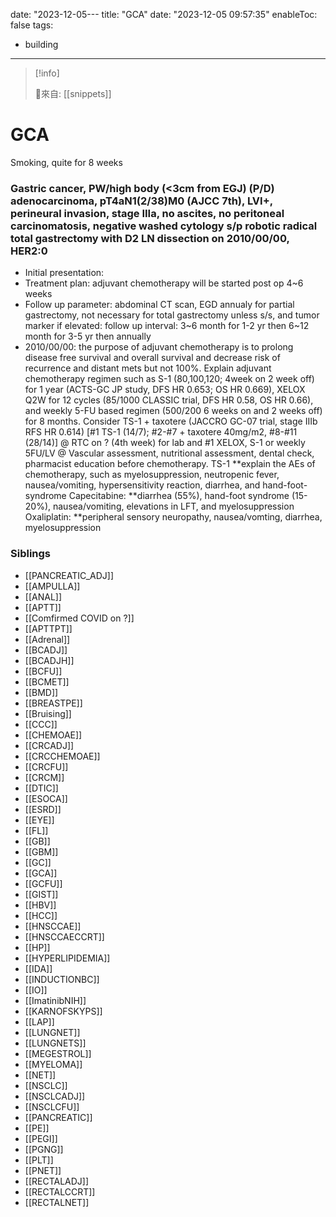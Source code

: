 date: "2023-12-05---
title: "GCA"
date: "2023-12-05 09:57:35"
enableToc: false
tags:
  - building
---
> [!info]
>
> 🌱來自: [[snippets]]
# GCA
Smoking, quite for 8 weeks
### Gastric cancer, PW/high body (<3cm from EGJ) (P/D) adenocarcinoma, pT4aN1(2/38)M0 (AJCC 7th), LVI+, perineural invasion, stage IIIa, no ascites, no peritoneal carcinomatosis, negative washed cytology s/p robotic radical total gastrectomy with D2 LN dissection on 2010/00/00, HER2:0
- Initial presentation:
- Treatment plan: adjuvant chemotherapy will be started post op 4~6 weeks
- Follow up parameter: abdominal CT scan, EGD annualy for partial gastrectomy, not necessary for total gastrectomy unless s/s, and tumor marker if elevated: follow up interval: 3~6 month for 1-2 yr then 6~12 month for 3-5 yr then annually
- 2010/00/00: the purpose of adjuvant chemotherapy is to prolong disease free survival and overall survival and decrease risk of recurrence and distant mets but not 100%. Explain adjuvant chemotherapy regimen such as S-1 (80,100,120; 4week on 2 week off) for 1 year (ACTS-GC JP study, DFS HR 0.653; OS HR 0.669), XELOX Q2W for 12 cycles (85/1000 CLASSIC trial, DFS HR 0.58, OS HR 0.66), and weekly 5-FU based regimen (500/200 6 weeks on and 2 weeks off) for 8 months. Consider TS-1 + taxotere (JACCRO GC-07 trial, stage IIIb RFS HR 0.614) [#1 TS-1 (14/7); #2-#7 + taxotere 40mg/m2, #8-#11 (28/14)]
  @ RTC on ? (4th week) for lab and #1 XELOX, S-1 or weekly 5FU/LV
  @ Vascular assessment, nutritional assessment, dental check, pharmacist education before chemotherapy.
  TS-1
  **explain the AEs of chemotherapy, such as myelosuppression, neutropenic fever, nausea/vomiting, hypersensitivity reaction, diarrhea, and hand-foot-syndrome
  Capecitabine:
  **diarrhea (55%), hand-foot syndrome (15-20%), nausea/vomiting, elevations in LFT, and myelosuppression
  Oxaliplatin:
  \*\*peripheral sensory neuropathy, nausea/vomting, diarrhea, myelosuppression
### Siblings
- [[PANCREATIC_ADJ]]
- [[AMPULLA]]
- [[ANAL]]
- [[APTT]]
- [[Comfirmed COVID on ?]]
- [[APTTPT]]
- [[Adrenal]]
- [[BCADJ]]
- [[BCADJH]]
- [[BCFU]]
- [[BCMET]]
- [[BMD]]
- [[BREASTPE]]
- [[Bruising]]
- [[CCC]]
- [[CHEMOAE]]
- [[CRCADJ]]
- [[CRCCHEMOAE]]
- [[CRCFU]]
- [[CRCM]]
- [[DTIC]]
- [[ESOCA]]
- [[ESRD]]
- [[EYE]]
- [[FL]]
- [[GB]]
- [[GBM]]
- [[GC]]
- [[GCA]]
- [[GCFU]]
- [[GIST]]
- [[HBV]]
- [[HCC]]
- [[HNSCCAE]]
- [[HNSCCAECCRT]]
- [[HP]]
- [[HYPERLIPIDEMIA]]
- [[IDA]]
- [[INDUCTIONBC]]
- [[IO]]
- [[ImatinibNIH]]
- [[KARNOFSKYPS]]
- [[LAP]]
- [[LUNGNET]]
- [[LUNGNETS]]
- [[MEGESTROL]]
- [[MYELOMA]]
- [[NET]]
- [[NSCLC]]
- [[NSCLCADJ]]
- [[NSCLCFU]]
- [[PANCREATIC]]
- [[PE]]
- [[PEGI]]
- [[PGNG]]
- [[PLT]]
- [[PNET]]
- [[RECTALADJ]]
- [[RECTALCCRT]]
- [[RECTALNET]]
